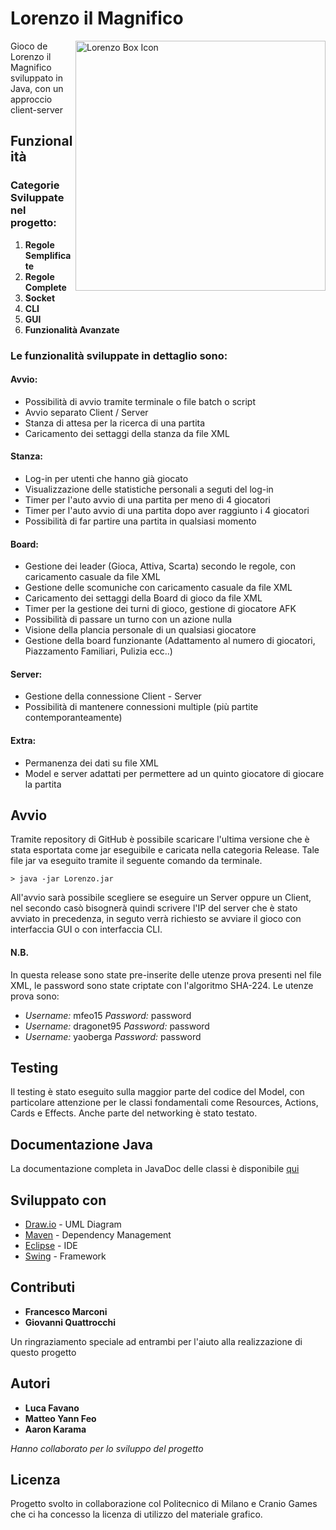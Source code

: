 # Lorenzo il Magnifico

<img src="http://oi65.tinypic.com/6zshm1.jpg" width="400" alt="Lorenzo Box Icon" align="right" />

Gioco de Lorenzo il Magnifico sviluppato in Java, con un approccio client-server

## Funzionalità

### Categorie Sviluppate nel progetto:
1) **Regole Semplificate**
2) **Regole Complete**
3) **Socket**
4) **CLI**
5) **GUI**
6) **Funzionalità Avanzate**

### Le funzionalità sviluppate in dettaglio sono:

#### Avvio:
- Possibilità di avvio tramite terminale o file batch o script
- Avvio separato Client / Server
- Stanza di attesa per la ricerca di una partita
- Caricamento dei settaggi della stanza da file XML

#### Stanza:
- Log-in per utenti che hanno già giocato
- Visualizzazione delle statistiche personali a seguti del log-in
- Timer per l'auto avvio di una partita per meno di 4 giocatori
- Timer per l'auto avvio di una partita dopo aver raggiunto i 4 giocatori
- Possibilità di far partire una partita in qualsiasi momento

#### Board:
- Gestione dei leader (Gioca, Attiva, Scarta) secondo le regole, con caricamento casuale da file XML 
- Gestione delle scomuniche con caricamento casuale da file XML
- Caricamento dei settaggi della Board di gioco da file XML
- Timer per la gestione dei turni di gioco, gestione di giocatore AFK
- Possibilità di passare un turno con un azione nulla
- Visione della plancia personale di un qualsiasi giocatore
- Gestione della board funzionante (Adattamento al numero di giocatori, Piazzamento Familiari, Pulizia ecc..)

#### Server:
- Gestione della connessione Client - Server
- Possibilità di mantenere connessioni multiple (più partite contemporanteamente)

#### Extra:
- Permanenza dei dati su file XML
- Model e server adattati per permettere ad un quinto giocatore di giocare la partita


## Avvio
Tramite repository di GitHub è possibile scaricare l'ultima versione che è stata esportata come jar eseguibile e caricata nella categoria Release. Tale file jar va eseguito tramite il seguente comando da terminale.

```shell
> java -jar Lorenzo.jar
```

All'avvio sarà possibile scegliere se eseguire un Server oppure un Client, nel secondo casò bisognerà quindi scrivere l'IP del server che è stato avviato in precedenza, in seguto verrà richiesto se avviare il gioco con interfaccia GUI o con interfaccia CLI.

#### N.B.
In questa release sono state pre-inserite delle utenze prova presenti nel file XML, le password sono state criptate con l'algoritmo SHA-224. Le utenze prova sono: 
- *Username:* mfeo15 *Password:* password
- *Username:* dragonet95 *Password:* password
- *Username:* yaoberga *Password:* password

## Testing

Il testing è stato eseguito sulla maggior parte del codice del Model, con particolare attenzione per le classi fondamentali come Resources, Actions, Cards e Effects.
Anche parte del networking è stato testato.

## Documentazione Java

La documentazione completa in JavaDoc delle classi è disponibile [qui](https://mfeo15.github.io/lorenzo-magnifico-ps06/)

## Sviluppato con

* [Draw.io](http://www.draw.io/) - UML Diagram
* [Maven](https://maven.apache.org/) - Dependency Management
* [Eclipse](https://www.eclipse.org/) - IDE
* [Swing](https://docs.oracle.com/javase/8/docs/api/javax/swing/package-summary.html) - Framework

## Contributi

* **Francesco Marconi** 
* **Giovanni Quattrocchi** 

Un ringraziamento speciale ad entrambi per l'aiuto alla realizzazione di questo progetto


## Autori

* **Luca Favano** 
* **Matteo Yann Feo** 
* **Aaron Karama** 

*Hanno collaborato per lo sviluppo del progetto* 

## Licenza

Progetto svolto in collaborazione col Politecnico di Milano e Cranio Games che ci ha concesso la licenza di utilizzo del materiale grafico.
